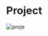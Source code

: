 # Project
![proje](https://user-images.githubusercontent.com/90957348/222951657-0806e826-5567-4350-a72c-1ee2fc1d61ec.png)
